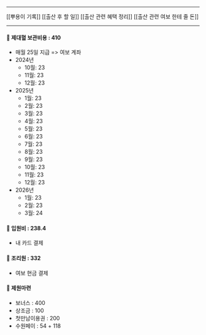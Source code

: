 ***
[[뿌용이 기록]]
[[출산 후 할 일]]
[[출산 관련 혜택 정리]]
[[출산 관련 여보 한테 줄 돈]]
***
#### 👶 제대혈 보관비용 : 410

- 매월 25일 지급 => 여보 계좌
- 2024년
	- 10월: 23
	- 11월: 23
	- 12월: 23
- 2025년
	- 1월: 23
	- 2월: 23
	- 3월: 23
	- 4월: 23
	- 5월: 23
	- 6월: 23
	- 7월: 23
	- 8월: 23
	- 9월: 23
	- 10월: 23
	- 11월: 23
	- 12월: 23
- 2026년
	- 1월: 23
	- 2월: 23
	- 3월: 24

#### 🏥 입원비 : 238.4

- 내 카드 결제

#### 🏡 조리원 : 332

- 여보 현금 결제 

#### 🏦 제원마련

- 보너스 : 400
- 상조금 : 100
- 첫만남이용권 : 200
- 수원페이 : 54 + 118